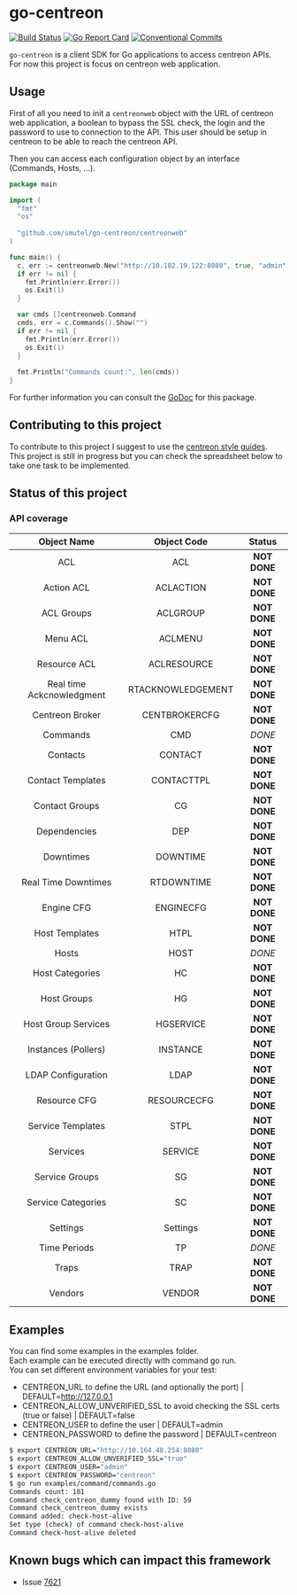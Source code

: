 # go-centreon

[![Build Status](https://travis-ci.org/smutel/go-centreon.svg?branch=master)](https://travis-ci.org/smutel/go-centreon)
[![Go Report Card](https://goreportcard.com/badge/github.com/smutel/go-centreon)](https://goreportcard.com/report/github.com/smutel/go-centreon)
[![Conventional Commits](https://img.shields.io/badge/Conventional%20Commits-1.0.0-yellow.svg)](https://conventionalcommits.org)

`go-centreon` is a client SDK for Go applications to access centreon APIs.  
For now this project is focus on centreon web application.

## Usage

First of all you need to init a `centreonweb` object with the URL of centreon 
web application, a boolean to bypass the SSL check, the login and the password 
to use to connection to the API. This user should be setup in centreon to be 
able to reach the centreon API.

Then you can access each configuration object by an interface (Commands, Hosts, 
...). 

```go
package main

import (
  "fmt"
  "os"
  
  "github.com/smutel/go-centreon/centreonweb"
)

func main() {
  c, err := centreonweb.New("http://10.182.19.122:8080", true, "admin", "centreon")
  if err != nil {
    fmt.Println(err.Error())
    os.Exit(1)
  }

  var cmds []centreonweb.Command
  cmds, err = c.Commands().Show("")
  if err != nil {
    fmt.Println(err.Error())
    os.Exit(1)
  }
  
  fmt.Println("Commands count:", len(cmds))
}

```

For further information you can consult the [GoDoc](https://godoc.org/github.com/smutel/go-centreon) for this package.

## Contributing to this project

To contribute to this project I suggest to use the [centreon style guides](https://github.com/centreon/centreon/blob/master/CONTRIBUTING.md#centreon-style-guides).  
This project is still in progress but you can check the spreadsheet below to 
take one task to be implemented.

## Status of this project

### API coverage

|        Object Name        |    Object Code    |    Status    |
|:-------------------------:|:-----------------:|:------------:|
|            ACL            |        ACL        | **NOT DONE** |
|         Action ACL        |     ACLACTION     | **NOT DONE** |
|         ACL Groups        |      ACLGROUP     | **NOT DONE** |
|          Menu ACL         |      ACLMENU      | **NOT DONE** |
|        Resource ACL       |    ACLRESOURCE    | **NOT DONE** |
| Real time Ackcnowledgment | RTACKNOWLEDGEMENT | **NOT DONE** |
|      Centreon Broker      |   CENTBROKERCFG   | **NOT DONE** |
|          Commands         |        CMD        |    *DONE*    |
|          Contacts         |      CONTACT      | **NOT DONE** |
|     Contact Templates     |     CONTACTTPL    | **NOT DONE** |
|       Contact Groups      |         CG        | **NOT DONE** |
|        Dependencies       |        DEP        | **NOT DONE** |
|         Downtimes         |      DOWNTIME     | **NOT DONE** |
|    Real Time Downtimes    |     RTDOWNTIME    | **NOT DONE** |
|         Engine CFG        |     ENGINECFG     | **NOT DONE** |
|       Host Templates      |        HTPL       | **NOT DONE** |
|           Hosts           |        HOST       |    *DONE*    |
|      Host Categories      |         HC        | **NOT DONE** |
|        Host Groups        |         HG        | **NOT DONE** |
|    Host Group Services    |     HGSERVICE     | **NOT DONE** |
|    Instances (Pollers)    |      INSTANCE     | **NOT DONE** |
|     LDAP Configuration    |        LDAP       | **NOT DONE** |
|        Resource CFG       |    RESOURCECFG    | **NOT DONE** |
|     Service Templates     |        STPL       | **NOT DONE** |
|          Services         |      SERVICE      | **NOT DONE** |
|       Service Groups      |         SG        | **NOT DONE** |
|     Service Categories    |         SC        | **NOT DONE** |
|          Settings         |      Settings     | **NOT DONE** |
|        Time Periods       |         TP        |    *DONE*    |
|           Traps           |        TRAP       | **NOT DONE** |
|          Vendors          |       VENDOR      | **NOT DONE** |

## Examples

You can find some examples in the examples folder.  
Each example can be executed directly with command go run.  
You can set different environment variables for your test:
* CENTREON_URL to define the URL (and optionally the port) | DEFAULT=http://127.0.0.1
* CENTREON_ALLOW_UNVERIFIED_SSL to avoid checking the SSL certs (true or false) | DEFAULT=false
* CENTREON_USER to define the user | DEFAULT=admin
* CENTREON_PASSWORD to define the password | DEFAULT=centreon

```bash
$ export CENTREON_URL="http://10.164.48.254:8080"
$ export CENTREON_ALLOW_UNVERIFIED_SSL="true"
$ export CENTREON_USER="admin"
$ export CENTREON_PASSWORD="centreon"
$ go run examples/command/commands.go
Commands count: 101
Command check_centreon_dummy found with ID: 59
Command check_centreon_dummy exists
Command added: check-host-alive
Set type (check) of command check-host-alive
Command check-host-alive deleted
```

## Known bugs which can impact this framework

* Issue [7621](https://github.com/centreon/centreon/issues/7621)

